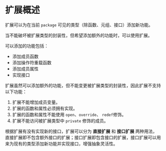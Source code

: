 # 扩展概述

扩展可以为在当前 `package` 可见的类型（除函数、元组、接口）添加新功能。

当不能破坏被扩展类型的封装性，但希望添加额外的功能时，可以使用扩展。

可以添加的功能包括：

- 添加成员函数
- 添加操作符重载函数
- 添加成员属性
- 实现接口

扩展虽然可以添加额外的功能，但不能变更被扩展类型的封装性，因此扩展不支持以下功能：

1. 扩展不能增加成员变量。
2. 扩展的函数和属性必须拥有实现。
3. 扩展的函数和属性不能使用 `open`、`override`、 `redef`修饰。
4. 扩展不能访问被扩展类型中 `private` 修饰的成员。

根据扩展有没有实现新的接口，扩展可以分为 **直接扩展** 和 **接口扩展** 两种用法，直接扩展即不包含额外接口的扩展；接口扩展即包含接口的扩展，接口扩展可以用来为现有的类型添加新功能并实现接口，增强抽象灵活性。
